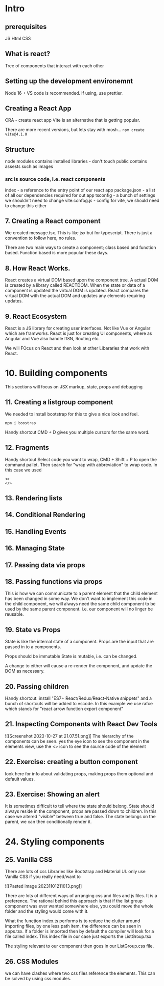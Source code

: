 # Intro
## prerequisites
JS
Html
CSS

## What is react?
Tree of components that interact with each other

## Setting up the development environemnt
Node 16 +
VS code is recommended. if using, use prettier.

## Creating a React App
CRA - create react app
Vite is an alternative that is getting popular.

There are more recent versions, but lets stay with mosh...
`npm create vite@4.1.0`

## Structure
node modules contains installed libraries - don't touch
public contains assests such as images
### src is source code, i.e. react components
index - a reference to the entry point of our react app
package.json - a list of all our dependencies required for out app
tsconfig - a bunch of settings we shouldn't need to change
vite.confog.js - config for vite, we should need to change this either


## 7. Creating a React component
We created message.tsx. This is like jsx but for typescript. There is just a convention to follow here, no rules.

There are two main ways to create a component; class based and function based. Function based is more popular these days.

## 8. How React Works.
React creates a virtual DOM based upon the component tree. A actual DOM is created by a library called REACTDOM.    When the state or data of a component is updated the virtual DOM is updated. React compares the virtual DOM with the actual DOM and updates any elements requiring updates.

## 9. React Ecosystem
React is a JS library for creating user interfaces. Not like Vue or Angular which are framworks.
React is just for creating UI components, where as Angular and Vue also handle I18N, Routing etc.

We will FOcus on React and then look at other Libararies that work with React.

# 10. Building components
This sections will focus on JSX markup, state, props and debugging

## 11.  Creating a listgroup component

We needed to install bootstrap for this to give a nice look and feel.

`npm i boostrap`

Handy shortcut CMD + D gives you multiple cursors for the same word.

## 12. Fragments

Handy shortcut Select code you want to wrap, CMD + Shift + P to open the command pallet. Then search for "wrap with abbreviation" to wrap code. In this case we used 
```
<>
</>
```


## 13. Rendering lists
## 14. Conditional Rendering
## 15. Handling Events
## 16. Managing State
## 17. Passing data via props
## 18. Passing functions via props
This is how we can communicate to a parent element that the child element has been changed in some way. We don't want to implement this code in the child component, we will always need the same child component to be used by the same parent component. i.e. our component will no linger be reusable.

## 19. State vs Props
State is like the internal state of a component.
Props are the input that are passed in to a components.

Props should be immutable
State is mutable, i.e. can be changed.

A change to either will cause a re-render the component, and update the DOM as necessary.

## 20. Passing children
Handy shortcut: install "ES7+ React/Redux/React-Native snippets" and a bunch of shortcuts will be added to vscode. In this example we use rafce which stands for "react arrow function export component"

## 21. Inspecting Components with React Dev Tools
![[Screenshot 2023-10-27 at 21.07.51.png]]
The hierarchy of the components can be seen. yes the eye icon to see the component in the elements view, use the <> icon to see the source code of the element

## 22. Exercise: creating a button component
look here for info about validating props,  making props them optional and default values.

## 23. Exercise: Showing an alert
It is sometimes difficult to tell where the state should belong. State should always reside in the component, props are passed down to children. In this case we altered "visible" between true and false. The state belongs on the parent, we can then conditionally render it.

# 24. Styling components
## 25. Vanilla CSS
There are lots of css Libraries like Bootstrap and Material UI. only use Vanilla CSS if you really need/want to

![[Pasted image 20231101211013.png]]

There are lots of different ways of arranging css and files and js files. It is a preference. The rational behind this approach is that if the list group component was ever wanted somewhere else, you could move the whole folder and the styling would come with it.

What the function index.ts performs is to reduce the clutter around importing files, by one less path item. the difference can be seen in apps.tsx. If a folder is imported then by default the compiler will look for a file called index. This index file in our case just exports the ListGroup.tsx

The styling relevant to our component then goes in our ListGroup.css file.

## 26.  CSS Modules

we can have clashes where two css files reference the elements. This can be solved by using css modules.